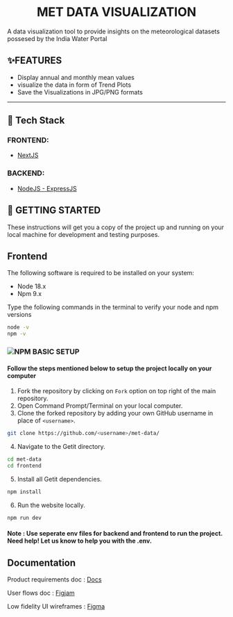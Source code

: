 <div align="center">

# MET DATA VISUALIZATION
</div>
A data visualization tool to provide insights on the meteorological datasets possesed by the India Water Portal


## ✨FEATURES

- Display annual and monthly mean values
- visualize the data in form of Trend Plots
- Save the Visualizations in JPG/PNG formats

---
## 📱 Tech Stack 

### FRONTEND:
- [NextJS](https://nextjs.org)

### BACKEND: 

- [NodeJS - ExpressJS](https://expressjs.com/)

## 🔰 GETTING STARTED

These instructions will get you a copy of the project up and running on your local machine for development and testing purposes.

## Frontend

The following software is required to be installed on your system:

* Node 18.x
* Npm 9.x

Type the following commands in the terminal to verify your node and npm versions

```bash
node -v
npm -v
```

### ![NPM](https://img.shields.io/badge/NPM-%23CB3837.svg?style=for-the-badge&logo=npm&logoColor=white) BASIC SETUP


#### Follow the steps mentioned below to setup the project locally on your computer

1. Fork the repository by clicking on `Fork` option on top right of the main repository.
2. Open Command Prompt/Terminal on your local computer.
3. Clone the forked repository by adding your own GitHub username in place of `<username>`.

```bash
git clone https://github.com/<username>/met-data/
```
4. Navigate to the Getit directory.

```bash
cd met-data
cd frontend
```


5. Install all Getit dependencies. 

```bash
npm install
```

6. Run the website locally.

```bash
npm run dev
```


<!-- ## Backend -->

#### Note : Use seperate env files for backend and frontend to run the project. Need help! Let us know to help you with the .env.

## Documentation

Product requirements doc : [Docs](https://docs.google.com/document/d/1ksEgp0HVpf6-g2VbzFbRK0QwourNO4kvGDBSiBWU-bQ)

User flows doc : [Figjam](https://www.figma.com/board/XEPBWJcePCpgsUpqtiVkQg/User-flows?node-id=0-1&t=laG0vXt4X1LQpNpt-0)

Low fidelity UI wireframes : [Figma](https://www.figma.com/design/Jz3KF76NIracs11iQLPlIX/low-fi_Met-Data?node-id=0-1&t=0qk4SkagQinvnnQq-0)